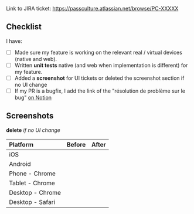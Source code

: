 Link to JIRA ticket: https://passculture.atlassian.net/browse/PC-XXXXX

## Checklist

I have:

- [ ] Made sure my feature is working on the relevant real / virtual devices (native and web).
- [ ] Written **unit tests** native (and web when implementation is different) for my feature.
- [ ] Added a **screenshot** for UI tickets or deleted the screenshot section if no UI change
- [ ] If my PR is a bugfix, I add the link of the "résolution de problème sur le bug" [on Notion][1]

## Screenshots

**delete** *if no UI change*

| Platform         | Before | After |
| :--------------- | :----: | :---: |
| iOS              |        |       |
| Android          |        |       |
| Phone - Chrome   |        |       |
| Tablet - Chrome  |        |       |
| Desktop - Chrome |        |       |
| Desktop - Safari |        |       |

[1]: https://www.notion.so/passcultureapp/R-solution-de-probl-mes-sur-les-bugs-5dd6df8f6a754e6887066cf613467d0a
